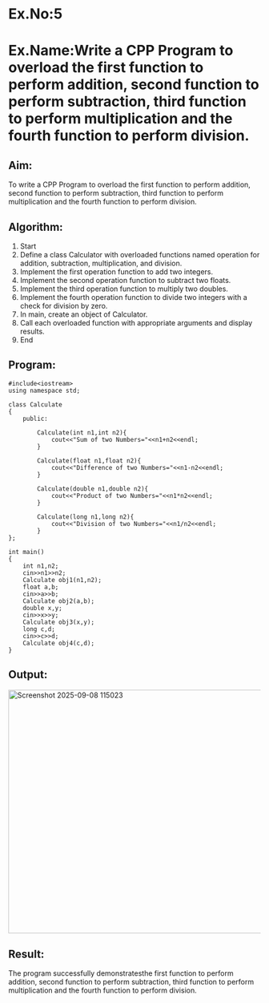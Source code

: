 # Ex.No:5
# Ex.Name:Write a CPP Program to overload the first function to perform addition, second function to perform subtraction, third function to perform multiplication and the fourth function to perform division.
## Aim:
To write a CPP Program to overload the first function to perform addition, second function to perform subtraction, third function to perform multiplication and the fourth function to perform division.


## Algorithm:
1. Start
2. Define a class Calculator with overloaded functions named operation for addition, subtraction, multiplication, and division.
3. Implement the first operation function to add two integers.
4. Implement the second operation function to subtract two floats.
5. Implement the third operation function to multiply two doubles.
6. Implement the fourth operation function to divide two integers with a check for division by zero.
7. In main, create an object of Calculator.
8. Call each overloaded function with appropriate arguments and display results.
9. End


## Program:
```
#include<iostream>
using namespace std;

class Calculate
{
    public:
        
        Calculate(int n1,int n2){
            cout<<"Sum of two Numbers="<<n1+n2<<endl;
        }
        
        Calculate(float n1,float n2){
            cout<<"Difference of two Numbers="<<n1-n2<<endl;
        }
        
        Calculate(double n1,double n2){
            cout<<"Product of two Numbers="<<n1*n2<<endl;
        }
        
        Calculate(long n1,long n2){
            cout<<"Division of two Numbers="<<n1/n2<<endl;
        }
};

int main()
{
    int n1,n2;
    cin>>n1>>n2;
    Calculate obj1(n1,n2);
    float a,b;
    cin>>a>>b;
    Calculate obj2(a,b);
    double x,y;
    cin>>x>>y;
    Calculate obj3(x,y);
    long c,d;
    cin>>c>>d;
    Calculate obj4(c,d);
}
```



## Output:
<img width="1089" height="486" alt="Screenshot 2025-09-08 115023" src="https://github.com/user-attachments/assets/9ff54107-3c3d-4e5c-8c94-03a26389b607" />




## Result:
The program successfully demonstratesthe first function to perform addition, second function to perform subtraction, third function to perform multiplication and the fourth function to perform division.
